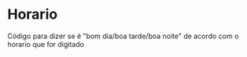 # Horario
Código para dizer se é "bom dia/boa tarde/boa noite" de acordo com o horario que for digitado
